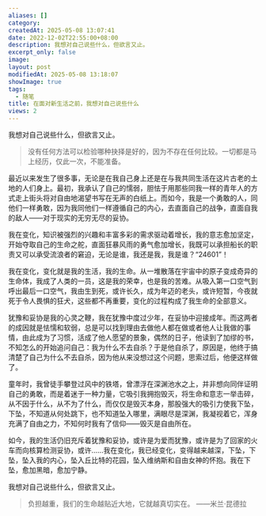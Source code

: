 ```yaml
---
aliases: []
category: 
createdAt: 2025-05-08 13:07:41
date: 2022-12-02T22:55:00+08:00
description: 我想对自己说些什么，但欲言又止。
excerpt_only: false
image: 
layout: post
modifiedAt: 2025-05-08 13:18:07
showImage: true
tags:
  - 随笔
title: 在面对新生活之前，我想对自己说些什么
views: 2
---
```


我想对自己说些什么，但欲言又止。

>没有任何方法可以检验哪种抉择是好的，因为不存在任何比较。一切都是马上经历，仅此一次，不能准备。

最近以来发生了很多事，无论是在我自己身上还是在与我共同生活在这片古老的土地的人们身上。最初，我承认了自己的懦弱，胆怯于用那些同我一样的青年人的方式走上街头将对自由地渴望书写在无声的白纸上。而如今，我是一个勇敢的人，同他们一样勇敢，因为我同他们一样遵循自己的内心，去直面自己的战争，直面自我的敌人——对于现实的无穷无尽的妥协。

我在变化，知识被强烈的兴趣和丰富多彩的需求驱动着增长，我的意志愈加坚定，开始夺取自己的生命之舵，直面狂暴风雨的勇气愈加增长，我既可以承担船长的职责又可以承受流浪者的窘迫，无论是谁，我还是我，我是谁？“24601”！

我在变化，变化就是我的生活，我的生命。从一堆散落在宇宙中的原子变成奇异的生命体，我成了人类的一员，这是我的荣幸，也是我的苦难。从吸入第一口空气到呼出最后一口空气，我由生到死，或许长久，成为年迈的老头，或许短暂，今夜就死于令人畏惧的狂犬，这些都不再重要，变化的过程构成了我生命的全部意义。

犹豫和妥协是我的心灵之鞭，我在犹豫中度过少年，在妥协中迎接成年。而这两者的成因就是怯懦和软弱，总是可以找到理由去做他人都在做或者他人让我做的事情，由此成为了习惯，活成了他人愿望的景象，偶然的日子，他读到了加缪的书，不知怎么的开始追问自己：我为什么不去自杀？于是他自杀了，原因是，他终于搞清楚了自己为什么不去自杀，因为他从来没想过这个问题，思索过后，他便这样做了。

童年时，我曾徒手攀登过风中的铁塔，曾漂浮在深渊池水之上，并非想向同伴证明自己的勇敢，而是着迷于一种力量，它吸引我拥抱毁灭，将生命和意志一举击碎，从不因于什么，从不为了什么，而仅仅是毁灭本身，那股强大的吸引力使我下坠，下坠，不知道从何处跳下，也不知道坠入哪里，满眼尽是深渊，我凝视着它，浑身充满了自由之力，不知何时我有了信仰——毁灭是自由所在。

如今，我的生活仍旧充斥着犹豫和妥协，或许是为爱而犹豫，或许是为了回家的火车而向核算检测妥协，或许……我在变化，我已经变化，变得越来越深，下坠，下坠，坠入我的内心，坠入丘比特的花园，坠入维纳斯和自由女神的怀抱。我在下坠，愈加黑暗，愈加宁静。

我想对自己说些什么，但欲言又止。

>负担越重，我们的生命越贴近大地，它就越真切实在。
>——米兰·昆德拉
